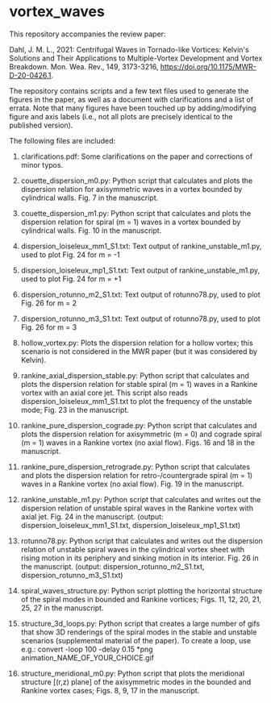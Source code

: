 # vortex_waves

This repository accompanies the review paper:

Dahl, J. M. L., 2021: Centrifugal Waves in Tornado-like Vortices: Kelvin's Solutions and Their Applications to Multiple-Vortex
Development and Vortex Breakdown. Mon. Wea. Rev., 149, 3173-3216, https://doi.org/10.1175/MWR-D-20-0426.1.

The repository contains scripts and a few text files used to generate the figures in the paper, as well as a document with clarifications and a list of errata. Note that many figures have been touched up by adding/modifying figure and axis labels (i.e., not all plots are precisely identical to the published version).

The following files are included:

1. clarifications.pdf: Some clarifications on the paper and corrections of minor typos.

2. couette_dispersion_m0.py: Python script that calculates and plots the dispersion relation for axisymmetric waves in a
   vortex bounded by cylindrical walls. Fig. 7 in the manuscript.
  
3. couette_dispersion_m1.py: Python script that calculates and plots the dispersion relation for spiral (m = 1) waves in a
   vortex bounded by cylindrical walls. Fig. 10 in the manuscript. 
   
4. dispersion_loiseleux_mm1_S1.txt: Text output of rankine_unstable_m1.py, used to plot Fig. 24 for m = -1

5. dispersion_loiseleux_mp1_S1.txt: Text output of rankine_unstable_m1.py, used to plot Fig. 24 for m = +1

6. dispersion_rotunno_m2_S1.txt: Text output of rotunno78.py, used to plot Fig. 26 for m = 2

7. dispersion_rotunno_m3_S1.txt: Text output of rotunno78.py, used to plot Fig. 26 for m = 3

8. hollow_vortex.py: Plots the dispersion relation for a hollow vortex; this scenario is not considered in the MWR paper (but it was considered by Kelvin).

9. rankine_axial_dispersion_stable.py: Python script that calculates and plots the dispersion relation for stable spiral (m = 1) waves in a
   Rankine vortex with an axial core jet.  This script also reads dispersion_loiseleux_mm1_S1.txt to plot the frequency
   of the unstable mode; Fig. 23 in the manuscript. 
    
10. rankine_pure_dispersion_cograde.py: Python script that calculates and plots the dispersion relation for axisymmetric (m = 0) and
   cograde spiral (m = 1) waves in a Rankine vortex (no axial flow). Figs. 16 and 18 in the manuscript. 
  
11. rankine_pure_dispersion_retrograde.py: Python script that calculates and plots the dispersion relation for retro-/countergrade spiral (m = 1) waves in a
   Rankine vortex (no axial flow). Fig. 19 in the manuscript. 
   
12. rankine_unstable_m1.py: Python script that calculates and writes out the dispersion relation of unstable spiral waves in the Rankine vortex
    with axial jet. Fig. 24 in the manuscript. (output: dispersion_loiseleux_mm1_S1.txt, dispersion_loiseleux_mp1_S1.txt)
  
13. rotunno78.py: Python script that calculates and writes out the dispersion relation of unstable spiral waves in the cylindrical vortex
    sheet with rising motion in its periphery and sinking motion in its interior. Fig. 26 in the manuscript. 
    (output: dispersion_rotunno_m2_S1.txt, dispersion_rotunno_m3_S1.txt)

14. spiral_waves_structure.py: Python script plotting the horizontal structure of the spiral modes in bounded and Rankine vortices; 
    Figs. 11, 12, 20, 21, 25, 27 in the manuscript.

15. structure_3d_loops.py: Python script that creates a large number of gifs that show 3D renderings of the spiral modes in the stable and
    unstable scenarios (supplemental material of the paper).  To create a loop, use e.g.: convert -loop 100 -delay 0.15 *png animation_NAME_OF_YOUR_CHOICE.gif

16. structure_meridional_m0.py: Python script that plots the meridional structure [(r,z) plane] of the axisymmetric modes in the bounded and Rankine
    vortex cases; Figs. 8, 9, 17 in the manuscript.
